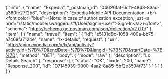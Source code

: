 {
  "info": {
    "name": "Expedia",
    "_postman_id": "04626faf-6cf1-4843-83ad-a360fe27f2b6",
    "description": "Expedia Mobile API Documentation. &lt;br&gt;&lt;font color=&quot;blue&quot;&gt; (Note: In case of authorization exception, just &lt;a href=&quot;/static/mobile/swaggerui/#!/User/signin-user&quot;&gt;Sign-In&lt;/a&gt;)&lt;/font&gt;",
    "schema": "https://schema.getpostman.com/json/collection/v2.0.0/"
  },
  "item": [
    {
      "name": "travel",
      "item": [
        {
          "id": "e5131d8c-1058-400a-bb75-a7468fa7124e",
          "name": "lx-details",
          "request": {
            "url": "http://apim.expedia.com/x/lx/api/activity?activityId=%7B%7D&endDate=%7B%7D&langid=%7B%7D&startDate=%7B%7D",
            "method": "GET",
            "body": {
              "mode": "raw"
            },
            "description": "Lx Details Search"
          },
          "response": [
            {
              "status": "OK",
              "code": 200,
              "name": "Response_200",
              "id": "07145939-0000-4aa2-8a85-5bf2e3594f73"
            }
          ]
        }
      ]
    }
  ]
}